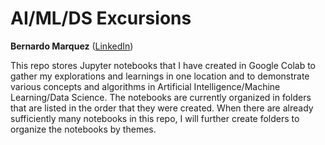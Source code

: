 # AI/ML/DS Excursions 
**Bernardo Marquez** ([LinkedIn](http://www.linkedin.com/in/bernardo-marquez-1266476))

This repo stores Jupyter notebooks that I have created in Google Colab to gather my explorations and learnings in one location and to demonstrate various concepts and algorithms in Artificial Intelligence/Machine Learning/Data Science. The notebooks are currently organized in folders that are listed in the order that they were created. When there are already sufficiently many notebooks in this repo, I will further create folders to organize the notebooks by themes.
